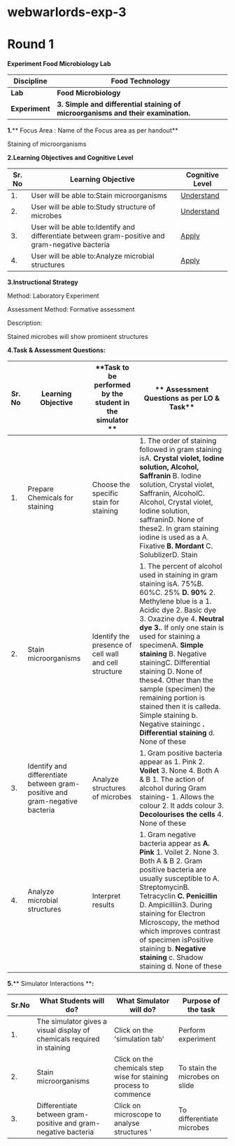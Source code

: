 # webwarlords-exp-3
# **Round 1**

**Experiment Food Microbiology Lab**

| **Discipline** | **Food Technology** |
| --- | --- |
| **Lab** | **Food Microbiology** |
| **Experiment** | **3. Simple and differential staining of microorganisms and their examination.** |

**1.**** Focus Area : Name of the Focus area as per handout**

Staining of microorganisms

**2.Learning Objectives and Cognitive Level**

| **Sr. No** | **Learning Objective** | **Cognitive Level** |
| --- | --- | --- |
| 1. | User will be able to:Stain microorganisms | [Understand](http://vlabs.iitb.ac.in/vlabs-dev/document.php)|
| 2. | User will be able to:Study structure of microbes | [Understand](http://vlabs.iitb.ac.in/vlabs-dev/document.php) |
| 3. | User will be able to:Identify and differentiate between gram-positive and gram-negative bacteria | [Apply](http://vlabs.iitb.ac.in/vlabs-dev/document.php) |
| 4. | User will be able to:Analyze microbial structures | [Apply](http://vlabs.iitb.ac.in/vlabs-dev/document.php) |

**3.Instructional Strategy**

Method: Laboratory Experiment

Assessment Method: Formative assessment

Description:

Stained microbes will show prominent structures

**4.Task &amp; Assessment Questions:**

| **Sr. No** | **Learning Objective** | **Task to be performed by the student in the simulator **|** Assessment Questions as per LO &amp; Task** |
| --- | --- | --- | --- |
| 1. | Prepare Chemicals for staining | Choose the specific stain for staining | 1. The order of staining followed in gram staining isA. **Crystal violet, Iodine solution, Alcohol, Saffranin** B. Iodine solution, Crystal violet, Saffranin, AlcoholC. Alcohol, Crystal violet, Iodine solution, saffraninD. None of these2. In gram staining iodine is used as a A. Fixative **B. Mordant** C. SolublizerD. Stain |
| 2. | Stain microorganisms | Identify the presence of cell wall and cell structure | 1. The percent of alcohol used in staining in gram staining isA. 75%B. 60%C. 25% **D. 90%** 2. Methylene blue is a 1. Acidic dye 2. Basic dye 3. Oxazine dye 4. **Neutral dye** **3.**. If only one stain is used for staining a specimenA. **Simple staining** B. Negative stainingC. Differential staining D. None of these4. Other than the sample (specimen) the remaining portion is stained then it is calleda. Simple staining b. Negative stainingc **. Differential staining** d. None of these |
| 3. | Identify and differentiate between gram-positive and gram-negative bacteria | Analyze structures of microbes | 1. Gram positive bacteria appear as 1. Pink 2. **Voilet** 3. None 4. Both A &amp; B 1. The action of alcohol during Gram staining- 1. Allows the colour 2. It adds colour 3. **Decolourises the cells** 4. None of these |
| 4. | Analyze microbial structures | Interpret results | 1. Gram negative bacteria appear as **A. Pink** 1. Voilet 2. None 3. Both A &amp; B 2. Gram positive bacteria are usually susceptible to A. StreptomycinB. Tetracyclin **C. Penicillin** D. Ampicilliin3. During staining for Electron Microscopy, the method which improves contrast of specimen isPositive staining b. **Negative staining** c. Shadow staining d. None of these |

**5.**** Simulator Interactions ****:**

| **Sr.No** | **What Students will do?** | **What Simulator will do?** | **Purpose of the task** |
| --- | --- | --- | --- |
| 1. | The simulator gives a visual display of chemicals required in staining | Click on the &#39;simulation tab&#39; | Perform experiment |
| 2. | Stain microorganisms | Click on the chemicals step wise for staining process to commence | To stain the microbes on slide |
| 3. | Differentiate between gram-positive and gram-negative bacteria | Click on microscope to analyse structures &#39; | To differentiate microbes |
